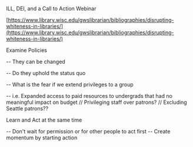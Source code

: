 ILL, DEI, and a Call to Action Webinar

[https://www.library.wisc.edu/gwslibrarian/bibliographies/disrupting-whiteness-in-libraries/](https://www.library.wisc.edu/gwslibrarian/bibliographies/disrupting-whiteness-in-libraries/)  
  

Examine Policies

-- They can be changed

-- Do they uphold the status quo

-- What is the fear if we extend privileges to a group

-- i.e. Expanded access to paid resources to undergrads that had no meaningful impact on budget // Privileging staff over patrons? // Excluding Seattle patrons??

Learn and Act at the same time 

-- Don't wait for permission or for other people to act first -- Create momentum by starting action